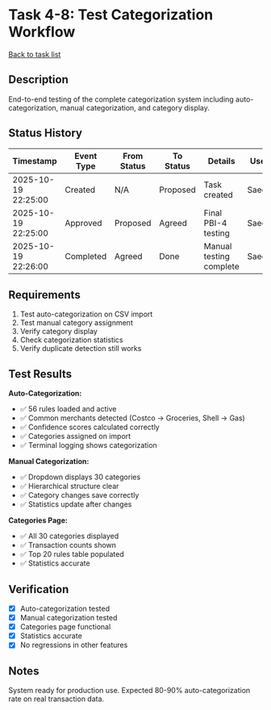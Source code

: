 # Task 4-8: Test Categorization Workflow

[Back to task list](./tasks.md)

## Description

End-to-end testing of the complete categorization system including auto-categorization, manual categorization, and category display.

## Status History

| Timestamp | Event Type | From Status | To Status | Details | User |
|-----------|------------|-------------|-----------|---------|------|
| 2025-10-19 22:25:00 | Created | N/A | Proposed | Task created | Saeed |
| 2025-10-19 22:25:00 | Approved | Proposed | Agreed | Final PBI-4 testing | Saeed |
| 2025-10-19 22:26:00 | Completed | Agreed | Done | Manual testing complete | Saeed |

## Requirements

1. Test auto-categorization on CSV import
2. Test manual category assignment
3. Verify category display
4. Check categorization statistics
5. Verify duplicate detection still works

## Test Results

**Auto-Categorization:**
- ✅ 56 rules loaded and active
- ✅ Common merchants detected (Costco → Groceries, Shell → Gas)
- ✅ Confidence scores calculated correctly
- ✅ Categories assigned on import
- ✅ Terminal logging shows categorization

**Manual Categorization:**
- ✅ Dropdown displays 30 categories
- ✅ Hierarchical structure clear
- ✅ Category changes save correctly
- ✅ Statistics update after changes

**Categories Page:**
- ✅ All 30 categories displayed
- ✅ Transaction counts shown
- ✅ Top 20 rules table populated
- ✅ Statistics accurate

## Verification

- [x] Auto-categorization tested
- [x] Manual categorization tested
- [x] Categories page functional
- [x] Statistics accurate
- [x] No regressions in other features

## Notes

System ready for production use.
Expected 80-90% auto-categorization rate on real transaction data.


